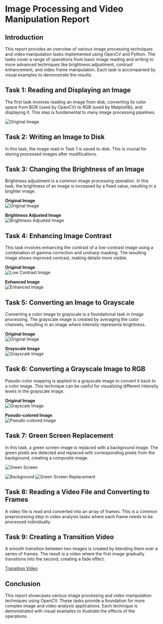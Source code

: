 # Image Processing and Video Manipulation Report

## Introduction
This report provides an overview of various image processing techniques and video manipulation tasks implemented using OpenCV and Python. The tasks cover a range of operations from basic image reading and writing to more advanced techniques like brightness adjustment, contrast enhancement, and video frame manipulation. Each task is accompanied by visual examples to demonstrate the results.

## Task 1: Reading and Displaying an Image
The first task involves reading an image from disk, converting its color space from BGR (used by OpenCV) to RGB (used by Matplotlib), and displaying it. This step is fundamental to many image processing pipelines.

![Original Image](../media/images/obito.png)

## Task 2: Writing an Image to Disk
In this task, the image read in Task 1 is saved to disk. This is crucial for storing processed images after modifications.

## Task 3: Changing the Brightness of an Image
Brightness adjustment is a common image processing operation. In this task, the brightness of an image is increased by a fixed value, resulting in a brighter image.

**Original Image**  
![Original Image](../media/images/obito.png)

**Brightness Adjusted Image**  
![Brightness Adjusted Image](../media/images/output/Q3.png)

## Task 4: Enhancing Image Contrast
This task involves enhancing the contrast of a low-contrast image using a combination of gamma correction and unsharp masking. The resulting image shows improved contrast, making details more visible.

**Original Image**  
![Low Contrast Image](../media/images/lowcontrast.png)

**Enhanced Image**  
![Enhanced Image](../media/images/output/Q4_enhanced.png)

## Task 5: Converting an Image to Grayscale
Converting a color image to grayscale is a foundational task in image processing. The grayscale image is created by averaging the color channels, resulting in an image where intensity represents brightness.

**Original Image**  
![Original Image](../media/images/spiderman.png)

**Grayscale Image**  
![Grayscale Image](../media/images/output/Q5.png)

## Task 6: Converting a Grayscale Image to RGB
Pseudo-color mapping is applied to a grayscale image to convert it back to a color image. This technique can be useful for visualizing different intensity levels in the grayscale image.

**Original Image**  
![Grayscale Image](../media/images/output/Q5.png)

**Pseudo-colored Image**  
![Pseudo-colored Image](../media/images/output/Q6.png)

## Task 7: Green Screen Replacement
In this task, a green screen image is replaced with a background image. The green pixels are detected and replaced with corresponding pixels from the background, creating a composite image.

![Green Screen](../media/images/greenscreen.png)

![Background](../media/images/background.png)
![Green Screen Replacement](../media/images/output/Q7.png)
## Task 8: Reading a Video File and Converting to Frames
A video file is read and converted into an array of frames. This is a common preprocessing step in video analysis tasks where each frame needs to be processed individually.

## Task 9: Creating a Transition Video
A smooth transition between two images is created by blending them over a series of frames. The result is a video where the first image gradually transitions into the second, creating a fade effect.

<a href='https://iiitaphyd-my.sharepoint.com/:v:/g/personal/arya_topale_students_iiit_ac_in/EZktnwlm8UJFjfSxQlCJ_WsBqZiaoJrtQ2ZU6V_9BbiiPQ?nav=eyJyZWZlcnJhbEluZm8iOnsicmVmZXJyYWxBcHAiOiJPbmVEcml2ZUZvckJ1c2luZXNzIiwicmVmZXJyYWxBcHBQbGF0Zm9ybSI6IldlYiIsInJlZmVycmFsTW9kZSI6InZpZXciLCJyZWZlcnJhbFZpZXciOiJNeUZpbGVzTGlua0NvcHkifX0&e=HgYvhH'>Transition Video</a>

## Conclusion
This report showcases various image processing and video manipulation techniques using OpenCV. These tasks provide a foundation for more complex image and video analysis applications. Each technique is demonstrated with visual examples to illustrate the effects of the operations.